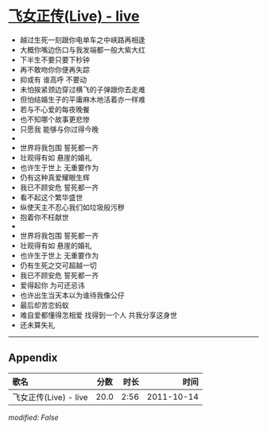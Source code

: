 # [飞女正传(Live) - live](https://music.163.com/song?id=64224)

* 越过生死一刻跟你电单车之中峡路再相逢
* 大概你嘴边伤口与我发端都一般大紫大红
* 下半生不要只要下秒钟
* 再不敢吻你你便再失踪
* 抑或有 谁高呼 不要动
* 未怕挨紧颈边穿过横飞的子弹跟你去走难
* 但怕结婚生子的平庸麻木地活着亦一样难
* 若与不心爱的每夜晚餐
* 也不知哪个故事更悲惨
* 只愿我 能够与你过得今晚
* 
* 世界将我包围 誓死都一齐
* 壮观得有如 悬崖的婚礼
* 也许生于世上 无重要作为
* 仍有这种真爱耀眼生辉
* 我已不顾安危 誓死都一齐
* 看不起这个繁华盛世
* 纵使天主不忍心我们如垃圾般污秽
* 抱着你不枉献世
* 
* 世界将我包围 誓死都一齐
* 壮观得有如 悬崖的婚礼
* 也许生于世上 无重要作为
* 仍有生死之交可超越一切
* 我已不顾安危 誓死都一齐
* 爱得起你 为可还忌讳
* 也许出生当天本以为谁待我像公仔
* 最后却苦恋蚂蚁
* 难自爱都懂得怎相爱 找得到一个人 共我分享这身世
* 还未算失礼


---

## Appendix

|歌名|分数|时长|时间|
|:---|:---:|---:|---:|
|飞女正传(Live) - live|20.0|2:56|2011-10-14

*modified: False*